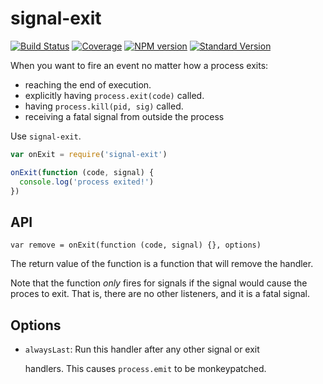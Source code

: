# signal-exit

[![Build Status](https://travis-ci.org/tapjs/signal-exit.png)](https://travis-ci.org/tapjs/signal-exit) [![Coverage](https://coveralls.io/repos/tapjs/signal-exit/badge.svg?branch=master)](https://coveralls.io/r/tapjs/signal-exit?branch=master) [![NPM version](https://img.shields.io/npm/v/signal-exit.svg)](https://www.npmjs.com/package/signal-exit) [![Standard Version](https://img.shields.io/badge/release-standard%20version-brightgreen.svg)](https://github.com/conventional-changelog/standard-version)

When you want to fire an event no matter how a process exits:

* reaching the end of execution.
* explicitly having `process.exit(code)` called.
* having `process.kill(pid, sig)` called.
* receiving a fatal signal from outside the process

Use `signal-exit`.

```javascript
var onExit = require('signal-exit')

onExit(function (code, signal) {
  console.log('process exited!')
})
```

## API

`var remove = onExit(function (code, signal) {}, options)`

The return value of the function is a function that will remove the handler.

Note that the function _only_ fires for signals if the signal would cause the proces to exit. That is, there are no other listeners, and it is a fatal signal.

## Options

* `alwaysLast`: Run this handler after any other signal or exit

  handlers.  This causes `process.emit` to be monkeypatched.

